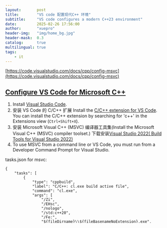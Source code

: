 ```yaml
---
layout:       post
title:        "VS code 配置现代C++ 环境"
subtitle:     "VS code configures a modern C++23 environment"
date:         2025-02-26 17:56:00
author:       "xuepro"
header-img:   "img/home_bg.jpg"
header-mask:  0.3
catalog:      true
multilingual: true
tags:
    - it
---
```


[https://code.visualstudio.com/docs/cpp/config-msvc](https://code.visualstudio.com/docs/cpp/config-msvc)

## [Configure VS Code for Microsoft C++](https://code.visualstudio.com/docs/cpp/config-msvc)

1. Install [Visual Studio Code](https://code.visualstudio.com/download).
2. 安装 VS Code 的 C/C++ 扩展 Install the [C/C++ extension for VS Code](https://marketplace.visualstudio.com/items?itemName=ms-vscode.cpptools). You can install the C/C++ extension by searching for 'c++' in the Extensions view (`Ctrl+Shift+X`).
3. 安装 Microsoft Visual C++ (MSVC) 编译器工具集(Install the Microsoft Visual C++ (MSVC) compiler toolset.) 下载安装[Visual Studio 2022( Build Tools for Visual Studio 2022)](https://visualstudio.microsoft.com/zh-hans/downloads/)
4. To use MSVC from a command line or VS Code, you must run from a Developer Command Prompt for Visual Studio.

tasks.json for msvc:
```
{
    "tasks": [
        {
            "type": "cppbuild",
            "label": "C/C++: cl.exe build active file",
            "command": "cl.exe",
            "args": [
                "/Zi",
                "/EHsc",
                "/nologo",
                "/std:c++20",
                "/Fe:",
                "${fileDirname}\\${fileBasenameNoExtension}.exe",
                "${file}"
            ],
            "options": {
                "cwd": "${fileDirname}"
            },
            "problemMatcher": [
                "$msCompile"
            ],
            "group": {
                "kind": "build",
                "isDefault": true
            },
            "detail": "Task generated by Debugger."
        }
    ],
    "version": "2.0.0"
}
```

## [Using GCC with MinGW](https://code.visualstudio.com/docs/cpp/config-mingw)
1. Install [Visual Studio Code](https://code.visualstudio.com/download).
2. Install the [C/C++ extension for VS Code](https://marketplace.visualstudio.com/items?itemName=ms-vscode.cpptools). You can install the C/C++ extension by searching for 'c++' in the Extensions view (Ctrl+Shift+X).
3. [Installing the MinGW-w64 toolchain](https://code.visualstudio.com/docs/cpp/config-mingw) or Installed offline winlibs-x86_64-posix-seh-gcc-12.2.0-llvm-15.0.7-mingw-w64ucrt-10.0.0-r4 from [winlibs](https://winlibs.com/#download-release).
4. In this terminal, install the MinGW-w64 toolchain by running the following command:
   ```bash
   pacman -S --needed base-devel mingw-w64-ucrt-x86_64-toolchain
   ```
tasks.json for g++:

```json
{
    "tasks": [
        {
            "type": "cppbuild",
            "label": "C/C++: gcc.exe build active file",
            "command": "C:\\mingw64\\bin\\g++.exe",
            "args": [
                "-fdiagnostics-color=always",
                "-g",
                "${file}",
                "-std=c++23",
                "-o",
                "${fileDirname}\\${fileBasenameNoExtension}.exe"
            ],
            "options": {
                "cwd": "${fileDirname}"
            },
            "problemMatcher": [
                "$gcc"
            ],
            "group": {
                "kind": "build",
                "isDefault": true
            },
            "detail": "Task generated by Debugger."
        }
    ],
    "version": "2.0.0"
}
```

### Check if C++23 is supported 
```cpp
#include <iostream>
#include <ranges>
#include <vector>

int main() {
    // 创建一个从 0 到 9 的范围
    auto rng = std::views::iota(0, 10);

    // 使用 std::ranges::to 转换为 std::vector
    std::vector<int> vec = rng | std::ranges::to<std::vector>();

    // 输出转换后的结果
    for (const auto& val : vec) {
        std::cout << val << " ";
    }
    std::cout << std::endl;

    return 0;
}
```
**解释**：
- std::ranges::to 是 C++23 引入的，它可以把一个范围（range）转换为容器，如 std::vector、std::list 等。
- C++20 不支持 std::ranges::to，因此在 C++20 中你不能直接使用这个功能来将范围转换为容器。
- 
这个程序运行时将输出：
```bash
0 1 2 3 4 5 6 7 8 9
```
这种方式简化了从范围到容器的转换，避免了手动插入元素的繁琐过程。

compiling your code with GCC/Clang: 
```bash
g++ -std=c++23 main.cpp -o main
```

compiling your code with msvc 
```bash
cl /std:c++23 main.cpp
```
